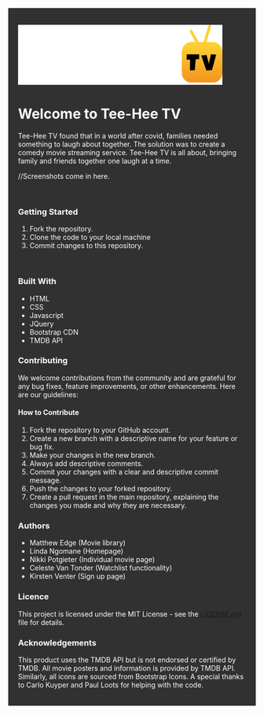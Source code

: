 <div style="background-color: #313131; color: white; padding: 20px;">

![Project Logo](assets/Logo-Lrg.svg)

# Welcome to Tee-Hee TV 

<p> Tee-Hee TV found that in a world after covid, families needed something to laugh about together. The solution was to create a comedy movie streaming service. Tee-Hee TV is all about, bringing family and friends together one laugh at a time.</p>

//Screenshots come in here.

<br>

### Getting Started

1. Fork the repository.
2. Clone the code to your local machine
2. Commit changes to this repository.

<br>

### Built With
* HTML
* CSS
* Javascript
* JQuery
* Bootstrap CDN
* TMDB API

### Contributing
 <p>We welcome contributions from the community and are grateful for any bug fixes, feature improvements, or other enhancements. Here are our guidelines:</p>

 #### How to Contribute
1. Fork the repository to your GitHub account.
2. Create a new branch with a descriptive name for your feature or bug fix.
3. Make your changes in the new branch.
4. Always add descriptive comments.
5. Commit your changes with a clear and descriptive commit message.
6. Push the changes to your forked repository.
7. Create a pull request in the main repository, explaining the changes you made and why they are necessary.

### Authors

* Matthew Edge (Movie library)
* Linda Ngomane (Homepage)
* Nikki Potgieter (Individual movie page)
* Celeste Van Tonder (Watchlist functionality)
* Kirsten Venter (Sign up page)

### Licence
This project is licensed under the MIT License - see the [LICENSE.md](LICENSE.md) file for details.
### Acknowledgements

<p>This product uses the TMDB API but is not endorsed or certified by TMDB. All movie posters and information is provided by TMDB API. Similarly, all icons are sourced from Bootstrap Icons. A special thanks to Carlo Kuyper and Paul Loots for helping with the code.</p>